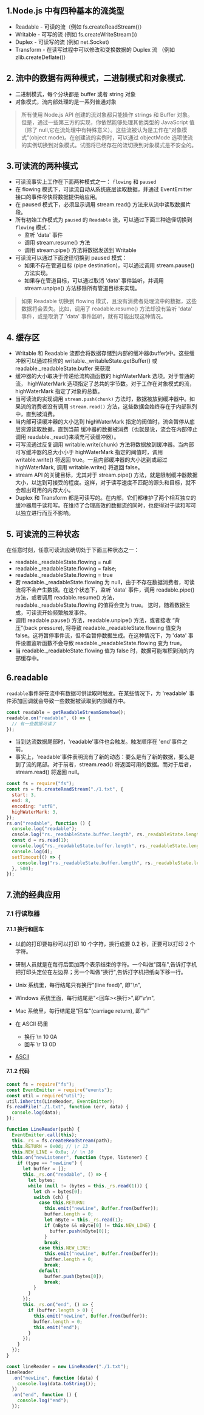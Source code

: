 ## 1.Node.js 中有四种基本的流类型

- Readable - 可读的流（例如 fs.createReadStream()）
- Writable - 可写的流 (例如 fs.createWriteStream())
- Duplex - 可读写的流 (例如 net.Socket)
- Transform - 在读写过程中可以修改和变换数据的 Duplex 流 （例如 zlib.createDeflate()）

## 2. 流中的数据有两种模式，二进制模式和对象模式.

- 二进制模式，每个分块都是 buffer 或者 string 对象
- 对象模式，流内部处理的是一系列普通对象

> 所有使用 Node.js API 创建的流对象都只能操作 strings 和 Buffer 对象。但是，通过一些第三方的实现，你依然能够处理其他类型的 JavaScript 值（除了 null,它在流处理中有特殊意义）。这些流被认为是工作在“对象模式”(object mode)。在创建流的实例时，可以通过 objectMode 选项使流的实例切换到对象模式。试图将已经存在的流切换到对象模式是不安全的。

## 3.可读流的两种模式

- 可读流事实上工作在下面两种模式之一： `flowing` 和 `paused`
- 在 flowing 模式下，可读流自动从系统底层读取数据，并通过 EventEmitter 接口的事件尽快将数据提供给应用。
- 在 paused 模式下，必须显示调用 stream.read() 方法来从流中读取数据片段。
- 所有初始工作模式为 `paused` 的 `Readable` 流，可以通过下面三种途径切换到 `flowing` 模式：
  - 监听 'data' 事件
  - 调用 stream.resume() 方法
  - 调用 stream.pipe() 方法将数据发送到 Writable
- 可读流可以通过下面途径切换到 paused 模式：
  - 如果不存在管道目标 (pipe destination)，可以通过调用 stream.pause() 方法实现。
  - 如果存在管道目标，可以通过取消 'data' 事件监听，并调用 stream.unpipe() 方法移除所有管道目标来实现。

> 如果 Readable 切换到 flowing 模式，且没有消费者处理流中的数据，这些数据将会丢失。比如，调用了 readable.resume() 方法却没有监听 'data' 事件，或是取消了 'data' 事件监听，就有可能出现这种情况。

## 4. 缓存区

- Writable 和 Readable 流都会将数据存储到内部的缓冲器(buffer)中。这些缓冲器可以通过相应的 writable.\_writableState.getBuffer() 或 readable.\_readableState.buffer 来获取
- 缓冲器的大小取决于传递给流构造函数的 highWaterMark 选项。对于普通的流，
  highWaterMark 选项指定了总共的字节数。对于工作在对象模式的流，highWaterMark 指定了对象的总数。
- 当可读流的实现调用 `stream.push(chunk)` 方法时，数据被放到缓冲器中。如果流的消费者没有调用 `stream.read()` 方法，这些数据会始终存在于内部队列中，直到被消费。
- 当内部可读缓冲器的大小达到 highWaterMark 指定的阀值时，流会暂停从底层资源读取数据，直到当前 缓冲器的数据被消费（也就是说，流会在内部停止调用 readable.\_read()来填充可读缓冲器）。
- 可写流通过反复调用 writable.write(chunk) 方法将数据放到缓冲器。当内部可写缓冲器的总大小小于 highWaterMark 指定的阈值时，调用 writable.write() 将返回 true。一旦内部缓冲器的大小达到或超过 highWaterMark, 调用 writable.write() 将返回 false。
- stream API 的关键目标，尤其对于 stream.pipe() 方法，就是限制缓冲器数据大小，以达到可接受的程度。这样，对于读写速度不匹配的源头和目标，就不会超出可用的内存大小。
- Duplex 和 Transform 都是可读写的。在内部，它们都维护了两个相互独立的缓冲器用于读和写。在维持了合理高效的数据流的同时，也使得对于读和写可以独立进行而互不影响。

## 5. 可读流的三种状态

在任意时刻，任意可读流应确切处于下面三种状态之一：

- readable.\_readableState.flowing = null
- readable.\_readableState.flowing = false;
- readable.\_readableState.flowing = true
- 若 readable.\_readableState.flowing 为 null，由于不存在数据消费者，可读流将不会产生数据。在这个状态下，监听 'data' 事件，调用 readable.pipe() 方法，或者调用 readable.resume() 方法，readable.\_readableState.flowing 的值将会变为 true。 这时，随着数据生成，可读流开始频繁触发事件。
- 调用 readable.pause() 方法，readable.unpipe() 方法，或者接收 “背压”(back pressure), 将导致 readable.\_readableState.flowing 值变为 false。这将暂停事件流，但不会暂停数据生成。在这种情况下，为 'data' 事件设置监听函数不会导致 readable.\_readableState.flowing 变为 true。
- 当 readable.\_readableState.flowing 值为 false 时，数据可能堆积到流的内部缓存中。

## 6.readable

`readable`事件将在流中有数据可供读取时触发。在某些情况下，为 'readable' 事件添加回调就会导致一些数据被读取到内部缓存中。

```js
const readable = getReadableStreamSomehow();
readable.on("readable", () => {
  // 有一些数据可读了
});
```

- 当到达流数据尾部时，'readable'事件也会触发。触发顺序在 'end'事件之前。
- 事实上，'readable'事件表明流有了新的动态：要么是有了新的数据，要么是到了流的尾部。对于前者，stream.read() 将返回可用的数据。而对于后者，stream.read() 将返回 null。

```js
const fs = require("fs");
const rs = fs.createReadStream("./1.txt", {
  start: 3,
  end: 8,
  encoding: "utf8",
  highWaterMark: 3,
});
rs.on("readable", function () {
  console.log("readable");
  cnsole.log("rs._readableState.buffer.length", rs._readableState.length);
  const d = rs.read(1);
  console.log("rs._readableState.buffer.length", rs._readableState.length);
  console.log(d);
  setTimeout(() => {
    console.log("rs._readableState.buffer.length", rs._readableState.length);
  }, 500);
});
```

## 7.流的经典应用

### 7.1 行读取器

#### 7.1.1 换行和回车

- 以前的打印要每秒可以打印 10 个字符，换行成要 0.2 秒，正要可以打印 2 个字符。
- 研制人员就是在每行后面加两个表示结束的字符。一个叫做"回车",告诉打字机把打印头定位在左边界；另一个叫做"换行",告诉打字机把纸向下移一行。
- Unix 系统里，每行结尾只有换行"(line feed)", 即"\n",
- Windows 系统里面，每行结尾是"<回车><换行>",即"\r\n",
- Mac 系统里，每行结尾是"回车"(carriage return), 即"\r"
- 在 ASCII 码里

  - 换行 \n 10 0A
  - 回车 \r 13 0D

- [ASCII](http://ascii.911cha.com/)

#### 7.1.2 代码

```js
const fs = require("fs");
const EventEmitter = require("events");
const util = require("util");
util.inherits(LineReader, EventEmitter);
fs.readFile("./1.txt", function (err, data) {
  console.log(data);
});

function LineReader(path) {
  EventEmitter.call(this);
  this._rs = fs.createReadStream(path);
  this.RETURN = 0x0d; // \r 13
  this.NEW_LINE = 0x0a; // \n 10
  this.on("newListener", function (type, listener) {
    if (type == "newLine") {
      let buffer = [];
      this._rs.on("readable", () => {
        let bytes;
        while (null != (bytes = this._rs.read(1))) {
          let ch = bytes[0];
          switch (ch) {
            case this.RETURN:
              this.emit("newLine", Buffer.from(buffer));
              buffer.length = 0;
              let nByte = this._rs.read(1);
              if (nByte && nByte[0] != this.NEW_LINE) {
                buffer.push(nByte[0]);
              }
              break;
            case this.NEW_LINE:
              this.emit("newLine", Buffer.from(buffer));
              buffer.length = 0;
              break;
            default:
              buffer.push(bytes[0]);
              break;
          }
        }
      });
      this._rs.on("end", () => {
        if (buffer.length > 0) {
          this.emit("newLine", Buffer.from(buffer));
          buffer.length = 0;
          this.emit("end");
        }
      });
    }
  });
}

const lineReader = new LineReader("./1.txt");
lineReader
  .on("newLine", function (data) {
    console.log(data.toString());
  })
  .on("end", function () {
    console.log("end");
  });
```
